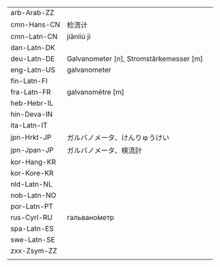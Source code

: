 | | | |
|-|-|-|
| arb-Arab-ZZ |  |  |
| cmn-Hans-CN | 检流计 |  |
| cmn-Latn-CN | jiǎnliú jì |  |
| dan-Latn-DK |  |  |
| deu-Latn-DE | Galvanometer [n], Stromstärkemesser [m] |  |
| eng-Latn-US | galvanometer |  |
| fin-Latn-FI |  |  |
| fra-Latn-FR | galvanomètre [m] |  |
| heb-Hebr-IL |  |  |
| hin-Deva-IN |  |  |
| ita-Latn-IT |  |  |
| jpn-Hrkt-JP | ガルバノメータ、けんりゅうけい |  |
| jpn-Jpan-JP | ガルバノメータ、検流計 |  |
| kor-Hang-KR |  |  |
| kor-Kore-KR |  |  |
| nld-Latn-NL |  |  |
| nob-Latn-NO |  |  |
| por-Latn-PT |  |  |
| rus-Cyrl-RU | гальвано́метр |  |
| spa-Latn-ES |  |  |
| swe-Latn-SE |  |  |
| zxx-Zsym-ZZ |  |  |
|  |  |  |
